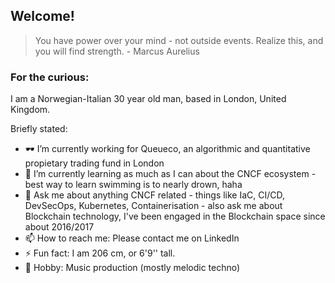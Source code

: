 ## Welcome!

> You have power over your mind - not outside events. Realize this, and you will find strength. - Marcus Aurelius

### For the curious:

I am a Norwegian-Italian 30 year old man, based in London, United Kingdom. 

Briefly stated:
- :dark_sunglasses: I’m currently working for Queueco, an algorithmic and quantitative propietary trading fund in London
- 🌱 I’m currently learning as much as I can about the CNCF ecosystem - best way to learn swimming is to nearly drown, haha
- 💬 Ask me about anything CNCF related - things like IaC, CI/CD, DevSecOps, Kubernetes, Containerisation - also ask me about Blockchain technology, I've been engaged in the Blockchain space since about 2016/2017
- 📫 How to reach me: Please contact me on LinkedIn
- ⚡ Fun fact: I am 206 cm, or 6'9'' tall.
- :musical_keyboard: Hobby: Music production (mostly melodic techno)
